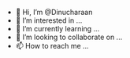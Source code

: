 - 👋 Hi, I’m @Dinucharaan
- 👀 I’m interested in ...
- 🌱 I’m currently learning ...
- 💞️ I’m looking to collaborate on ...
- 📫 How to reach me ...

<!---
Dinucharaan/Dinucharaan is a ✨ special ✨ repository because its `README.md` (this file) appears on your GitHub profile.
You can click the Preview link to take a look at your changes.
--->
